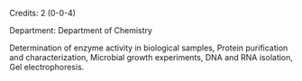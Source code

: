 Credits: 2 (0-0-4)

Department: Department of Chemistry

Determination of enzyme activity in biological samples, Protein purification and characterization, Microbial growth experiments, DNA and RNA isolation, Gel electrophoresis.